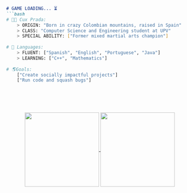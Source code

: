 ```markdown
# GAME LOADING... ⏳
```bash
# 👹🖤 Cux Prada: 
    > ORIGIN: "Born in crazy Colombian mountains, raised in Spain"
    > CLASS: "Computer Science and Engineering student at UPV"
    > SPECIAL ABILITY: ["Former mixed martial arts champion"]
    
# 💬 Languages:                                                                                    
    > FLUENT: ["Spanish", "English", "Portuguese", "Java"]
    > LEARNING: ["C++", "Mathematics"]    
    
# 🌎Goals:
    ["Create socially impactful projects"]
    ["Run code and squash bugs"]
```
<br><br><br>
<p align="center">
	<a href="https://github.com/hoodrichpirobo">
		<img height=200 align="center" src="https://github-readme-stats.vercel.app/api?username=hoodrichpirobo" />
	</a>
	<a href="https://github.com/hoodrichpirobo">
		<img height=200 align="center" src="https://github-readme-stats.vercel.app/api/top-langs?username=hoodrichpirobo&layout=compact&langs_count=8&card_width=320" />
	</a>
</p>
